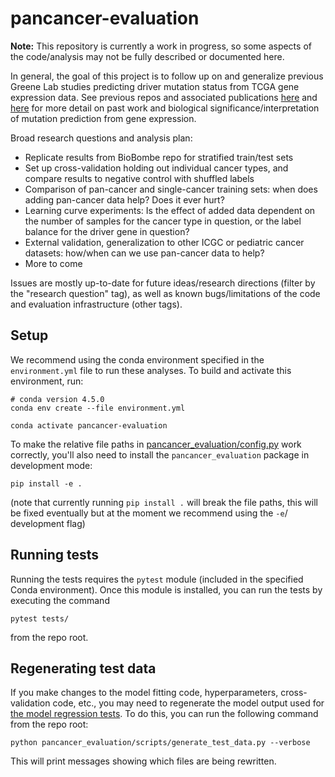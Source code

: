 # pancancer-evaluation

**Note:** This repository is currently a work in progress, so some aspects of
the code/analysis may not be fully described or documented here.

In general, the goal of this project is to follow up on and generalize previous
Greene Lab studies predicting driver mutation status from TCGA gene expression
data. See previous repos and associated publications
[here](https://github.com/greenelab/pancancer) and
[here](https://github.com/greenelab/biobombe) for more detail on past work and
biological significance/interpretation of mutation prediction from gene
expression.

Broad research questions and analysis plan:

* Replicate results from BioBombe repo for stratified train/test sets
* Set up cross-validation holding out individual cancer types, and compare
  results to negative control with shuffled labels
* Comparison of pan-cancer and single-cancer training sets: when does adding
  pan-cancer data help? Does it ever hurt?
* Learning curve experiments: Is the effect of added data dependent on the
  number of samples for the cancer type in question, or the label balance for
  the driver gene in question?
* External validation, generalization to other ICGC or pediatric cancer
  datasets: how/when can we use pan-cancer data to help?
* More to come

Issues are mostly up-to-date for future ideas/research directions (filter by
the "research question" tag), as well as known bugs/limitations of the code
and evaluation infrastructure (other tags).

## Setup

We recommend using the conda environment specified in the `environment.yml` file
to run these analyses. To build and activate this environment, run:

```shell
# conda version 4.5.0
conda env create --file environment.yml

conda activate pancancer-evaluation
```

To make the relative file paths in
[pancancer_evaluation/config.py](pancancer_evaluation/config.py) work correctly,
you'll also need to install the `pancancer_evaluation` package in development
mode:

```shell
pip install -e .
```

(note that currently running `pip install .` will break the file paths, this
will be fixed eventually but at the moment we recommend using the `-e`/
development flag)

## Running tests

Running the tests requires the `pytest` module (included in the specified
Conda environment). Once this module is installed, you can run the tests
by executing the command

```shell
pytest tests/
```

from the repo root.

## Regenerating test data

If you make changes to the model fitting code, hyperparameters, cross-validation
code, etc., you may need to regenerate the model output used for
[the model regression tests](tests/test_model.py). To do this, you can run
the following command from the repo root:

```shell
python pancancer_evaluation/scripts/generate_test_data.py --verbose
```

This will print messages showing which files are being rewritten.

